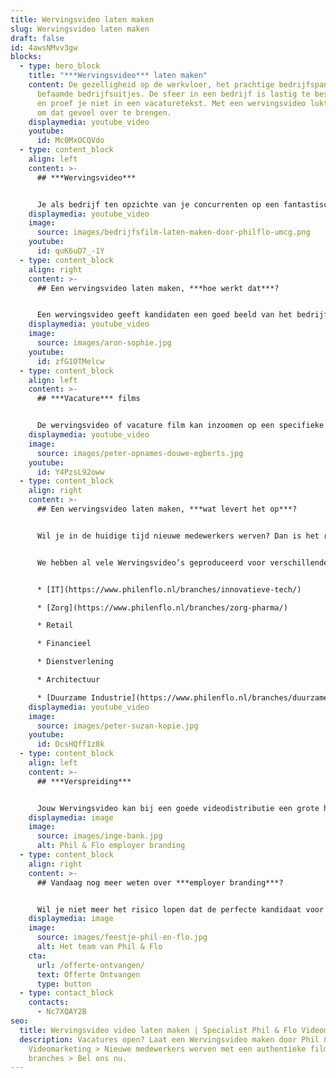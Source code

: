 ```yaml
---
title: Wervingsvideo laten maken
slug: Wervingsvideo laten maken
draft: false
id: 4awsNMvv3gw
blocks:
  - type: hero_block
    title: "***Wervingsvideo*** laten maken"
    content: De gezelligheid op de werkvloer, het prachtige bedrijfspand en de
      befaamde bedrijfsuitjes. De sfeer in een bedrijf is lastig te beschrijven
      en proef je niet in een vacaturetekst. Met een wervingsvideo lukt het wèl
      om dat gevoel over te brengen.
    displaymedia: youtube_video
    youtube:
      id: Mc0MxOCQVdo
  - type: content_block
    align: left
    content: >-
      ## ***Wervingsvideo***


      Je als bedrijf ten opzichte van je concurrenten op een fantastische manier onderscheiden? Geen saaie vacaturetekst, maar een authentieke film waarin het bedrijf en de functie in de schijnwerpers worden gezet. Een film die je kan inzetten op al je social media kanalen zoals LinkedIn, Instagram, Facebook en op de vacaturebanken zoals **Indeed**. Bel direct vrijblijvend met onze specialisten voor meer informatie! 085 - 273 8331
    displaymedia: youtube_video
    image:
      source: images/bedrijfsfilm-laten-maken-door-philflo-umcg.png
    youtube:
      id: quK6uD7_-1Y
  - type: content_block
    align: right
    content: >-
      ## Een wervingsvideo laten maken, ***hoe werkt dat***?


      Een wervingsvideo geeft kandidaten een goed beeld van het bedrijf. Letterlijk. Jij en je collega’s vertellen over het bedrijf en brengen zo het enthousiasme over voor de camera. Ons team ondersteunt en begeleidt de collega’s tijdens het filmen. Geen acteurs, maar een **eerlijk verhaal**. Sfeervolle beelden, de juiste achtergrondmuziek en een professionele montage doen de rest. Zo ontstaat het verhaal van jouw bedrijf binnen één minuut.
    displaymedia: youtube_video
    image:
      source: images/aron-sophie.jpg
    youtube:
      id: zfG1OTMelcw
  - type: content_block
    align: left
    content: >-
      ## ***Vacature*** films


      De wervingsvideo of vacature film kan inzoomen op een specifieke vacature of juist het bedrijf in alle aspecten laten zien. Ons creatieve marketing team denkt mee over de meest **succesvolle formule**. Een wervingsvideo laten maken door het team van Phil & Flo is een mooie ervaring die zich uitbetaalt.
    displaymedia: youtube_video
    image:
      source: images/peter-opnames-douwe-egberts.jpg
    youtube:
      id: Y4PzsL92oww
  - type: content_block
    align: right
    content: >-
      ## Een wervingsvideo laten maken, ***wat levert het op***?


      Wil je in de huidige tijd nieuwe medewerkers werven? Dan is het raadzaam een wervingsvideo te laten maken. Als bedrijf is het onverstandig om achter te blijven. Video is namelijk meer dan een trend. Het is een belangrijk medium geworden. Wanneer je een video hebt laten maken betaalt dit zich uit in de respons. Op wervingsvideo’s wordt meer gereageerd dan op een standaard vacaturetekst.


      We hebben al vele Wervingsvideo’s geproduceerd voor verschillende branches:


      * [IT](https://www.philenflo.nl/branches/innovatieve-tech/)

      * [Zorg](https://www.philenflo.nl/branches/zorg-pharma/)

      * Retail

      * Financieel

      * Dienstverlening

      * Architectuur

      * [Duurzame Industrie](https://www.philenflo.nl/branches/duurzame-energie/)
    displaymedia: youtube_video
    image:
      source: images/peter-suzan-kopie.jpg
    youtube:
      id: DcsHQff1z8k
  - type: content_block
    align: left
    content: >-
      ## ***Verspreiding***


      Jouw Wervingsvideo kan bij een goede videodistributie een grote hit worden onder jouw doelgroep op sociale media. Een aansprekende film wordt graag gedeeld en bereikt zo die talenten die je graag binnen wilt halen. Ook zoekmachines houden van video’s. Wij kunnen je adviseren over zoekmachineoptimalisatie in combinatie met wervingsvideo’s, zodat jullie [bedrijfsvideo](https://www.philenflo.nl/bedrijfsvideo/) of [bedrijfsfilm](https://www.philenflo.nl/bedrijfsfilm-laten-maken/) de hoge score krijgt die hij verdient.
    displaymedia: image
    image:
      source: images/inge-bank.jpg
      alt: Phil & Flo employer branding
  - type: content_block
    align: right
    content: >-
      ## Vandaag nog meer weten over ***employer branding***?


      Wil je niet meer het risico lopen dat de perfecte kandidaat voor je functie afhaakt omdat zij of hij geen goed beeld krijgt van je bedrijf? Phil & Flo maakt hoogwaardige [Employer branding video’s](https://www.philenflo.nl/oplossingen/employer-branding/) om werkgevers en werknemers bij elkaar te brengen. Wij laten jouw bedrijf van de beste kant zien, zodat potentiële werknemers enthousiast bij je zullen solliciteren. We vertellen je hier graag meer over, en beantwoorden al je vragen in persoon. Aarzel dus niet om contact op te nemen en meer te weten te komen over de kansen van employer branding en [videomarketing](https://www.philenflo.nl/oplossingen/videomarketing/) voor jouw bedrijf!
    displaymedia: image
    image:
      source: images/feestje-phil-en-flo.jpg
      alt: Het team van Phil & Flo
    cta:
      url: /offerte-ontvangen/
      text: Offerte Ontvangen
      type: button
  - type: contact_block
    contacts:
      - Nc7XQAY2B
seo:
  title: Wervingsvideo video laten maken | Specialist Phil & Flo Videomarketing
  description: Vacatures open? Laat een Wervingsvideo maken door Phil & Flo
    Videomarketing > Nieuwe medewerkers werven met een authentieke film > Alle
    branches > Bel ons nu.
---
```

